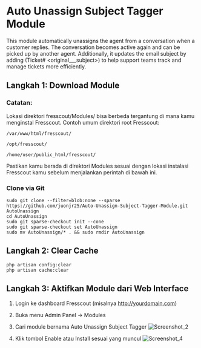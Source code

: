 # Auto Unassign Subject Tagger Module

This module automatically unassigns the agent from a conversation when a customer replies. The conversation becomes active again and can be picked up by another agent. Additionally, it updates the email subject by adding (Ticket#<ID> <original___subject>) to help support teams track and manage tickets more efficiently.

## Langkah 1: Download Module

### Catatan: 
Lokasi direktori fresscout/Modules/ bisa berbeda tergantung di mana kamu menginstal Fresscout.
Contoh umum direktori root Fresscout:

    /var/www/html/fresscout/

    /opt/fresscout/

    /home/user/public_html/fresscout/

Pastikan kamu berada di direktori Modules sesuai dengan lokasi instalasi Fresscout kamu sebelum menjalankan perintah di bawah ini.


### Clone via Git

    sudo git clone --filter=blob:none --sparse https://github.com/juonjr25/Auto-Unassign-Subject-Tagger-Module.git AutoUnassign
    cd AutoUnassign
    sudo git sparse-checkout init --cone
    sudo git sparse-checkout set AutoUnassign
    sudo mv AutoUnassign/* . && sudo rmdir AutoUnassign

## Langkah 2: Clear Cache

    php artisan config:clear
    php artisan cache:clear

## Langkah 3: Aktifkan Module dari Web Interface
1. Login ke dashboard Fresscout (misalnya http://yourdomain.com)

2. Buka menu Admin Panel → Modules

3. Cari module bernama Auto Unassign Subject Tagger
![Screenshot_2](https://github.com/user-attachments/assets/53024882-96f6-4e49-9582-aa851f5b41e1)

4. Klik tombol Enable atau Install sesuai yang muncul
   ![Screenshot_4](https://github.com/user-attachments/assets/b4acc8d2-4d14-4c0d-ad35-032df260e145)

